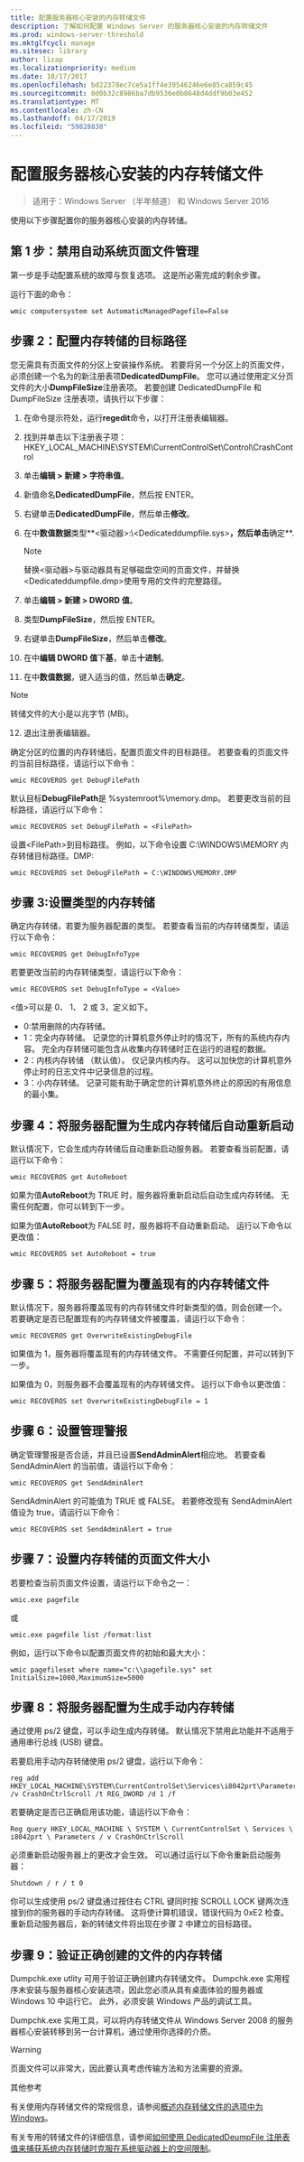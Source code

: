 ```yaml
---
title: 配置服务器核心安装的内存转储文件
description: 了解如何配置 Windows Server 的服务器核心安装的内存转储文件
ms.prod: windows-server-threshold
ms.mktglfcycl: manage
ms.sitesec: library
author: lizap
ms.localizationpriority: medium
ms.date: 10/17/2017
ms.openlocfilehash: bd22378ec7ce5a1ff4e39546246e6e85ca859c45
ms.sourcegitcommit: 0d0b32c8986ba7db9536e0b8648d4ddf9b03e452
ms.translationtype: MT
ms.contentlocale: zh-CN
ms.lasthandoff: 04/17/2019
ms.locfileid: "59828838"
---
```

# <a name="configure-memory-dump-files-for-server-core-installation"></a>配置服务器核心安装的内存转储文件

>适用于：Windows Server （半年频道） 和 Windows Server 2016

使用以下步骤配置你的服务器核心安装的内存转储。 

## <a name="step-1-disable-the-automatic-system-page-file-management"></a>第 1 步：禁用自动系统页面文件管理

第一步是手动配置系统的故障与恢复选项。 这是所必需完成的剩余步骤。

运行下面的命令： 

```
wmic computersystem set AutomaticManagedPagefile=False
```
 
## <a name="step-2-configure-the-destination-path-for-a-memory-dump"></a>步骤 2：配置内存转储的目标路径

您无需具有页面文件的分区上安装操作系统。 若要将另一个分区上的页面文件，必须创建一个名为的新注册表项**DedicatedDumpFile**。 您可以通过使用定义分页文件的大小**DumpFileSize**注册表项。 若要创建 DedicatedDumpFile 和 DumpFileSize 注册表项，请执行以下步骤： 

1. 在命令提示符处，运行**regedit**命令，以打开注册表编辑器。
2. 找到并单击以下注册表子项：HKEY_LOCAL_MACHINE\SYSTEM\CurrentControlSet\Control\CrashControl
3. 单击**编辑 > 新建 > 字符串值**。
4. 新值命名**DedicatedDumpFile**，然后按 ENTER。
5. 右键单击**DedicatedDumpFile**，然后单击**修改**。
6. 在中**数值数据**类型**\<驱动器\>:\\\<Dedicateddumpfile.sys\>**，然后单击**确定**.

   >[!NOTE] 
   > 替换\<驱动器\>与驱动器具有足够磁盘空间的页面文件，并替换\<Dedicateddumpfile.dmp\>使用专用的文件的完整路径。
 
7. 单击**编辑 > 新建 > DWORD 值**。
8. 类型**DumpFileSize**，然后按 ENTER。
9. 右键单击**DumpFileSize**，然后单击**修改**。
10. 在中**编辑 DWORD 值**下**基**，单击**十进制**。
11. 在中**数值数据**，键入适当的值，然后单击**确定**。
   >[!NOTE]
   > 转储文件的大小是以兆字节 (MB)。
12. 退出注册表编辑器。

确定分区的位置的内存转储后，配置页面文件的目标路径。 若要查看的页面文件的当前目标路径，请运行以下命令：

```
wmic RECOVEROS get DebugFilePath
```

默认目标**DebugFilePath**是 %systemroot%\memory.dmp。 若要更改当前的目标路径，请运行以下命令：

```
wmic RECOVEROS set DebugFilePath = <FilePath>
```

设置\<FilePath\>到目标路径。 例如，以下命令设置 C:\WINDOWS\MEMORY 内存转储目标路径。DMP: 

```
wmic RECOVEROS set DebugFilePath = C:\WINDOWS\MEMORY.DMP
```
 
## <a name="step-3-set-the-type-of-memory-dump"></a>步骤 3:设置类型的内存转储

确定内存转储，若要为服务器配置的类型。 若要查看当前的内存转储类型，请运行以下命令：

```
wmic RECOVEROS get DebugInfoType
```

若要更改当前的内存转储类型，请运行以下命令： 

```
wmic RECOVEROS set DebugInfoType = <Value>
```

\<值\>可以是 0、 1、 2 或 3，定义如下。

- 0:禁用删除的内存转储。
- 1：完全内存转储。 记录您的计算机意外停止时的情况下，所有的系统内存内容。 完全内存转储可能包含从收集内存转储时正在运行的进程的数据。
- 2：内核内存转储 （默认值）。 仅记录内核内存。 这可以加快您的计算机意外停止时的日志文件中记录信息的过程。
- 3：小内存转储。 记录可能有助于确定您的计算机意外终止的原因的有用信息的最小集。

## <a name="step-4-configure-the-server-to-restart-automatically-after-generating-a-memory-dump"></a>步骤 4：将服务器配置为生成内存转储后自动重新启动

默认情况下，它会生成内存转储后自动重新启动服务器。 若要查看当前配置，请运行以下命令：

```
wmic RECOVEROS get AutoReboot
```

如果为值**AutoReboot**为 TRUE 时，服务器将重新启动后自动生成内存转储。 无需任何配置，你可以转到下一步。

如果为值**AutoReboot**为 FALSE 时，服务器将不自动重新启动。 运行以下命令以更改值：

```
wmic RECOVEROS set AutoReboot = true
```
 
## <a name="step-5-configure-the-server-to-overwrite-the-existing-memory-dump-file"></a>步骤 5：将服务器配置为覆盖现有的内存转储文件

默认情况下，服务器将覆盖现有的内存转储文件时新类型的值，则会创建一个。 若要确定是否已配置现有的内存转储文件被覆盖，请运行以下命令：

```
wmic RECOVEROS get OverwriteExistingDebugFile
```

如果值为 1，服务器将覆盖现有的内存转储文件。 不需要任何配置，并可以转到下一步。

如果值为 0，则服务器不会覆盖现有的内存转储文件。 运行以下命令以更改值： 

```
wmic RECOVEROS set OverwriteExistingDebugFile = 1
```
 
## <a name="step-6-set-an-administrative-alert"></a>步骤 6：设置管理警报

确定管理警报是否合适，并且已设置**SendAdminAlert**相应地。 若要查看 SendAdminAlert 的当前值，请运行以下命令：

```
wmic RECOVEROS get SendAdminAlert
```

SendAdminAlert 的可能值为 TRUE 或 FALSE。 若要修改现有 SendAdminAlert 值设为 true，请运行以下命令： 

```
wmic RECOVEROS set SendAdminAlert = true
```
 
## <a name="step-7-set-the-memory-dumps-page-file-size"></a>步骤 7：设置内存转储的页面文件大小

若要检查当前页面文件设置，请运行以下命令之一：

   ```
   wmic.exe pagefile
   ```

   或

   ```
   wmic.exe pagefile list /format:list
   ```

例如，运行以下命令以配置页面文件的初始和最大大小：

```
wmic pagefileset where name="c:\\pagefile.sys" set InitialSize=1000,MaximumSize=5000
```

## <a name="step-8-configure-the-server-to-generate-a-manual-memory-dump"></a>步骤 8：将服务器配置为生成手动内存转储

通过使用 ps/2 键盘，可以手动生成内存转储。 默认情况下禁用此功能并不适用于通用串行总线 (USB) 键盘。

若要启用手动内存转储使用 ps/2 键盘，运行以下命令：

```
reg add HKEY_LOCAL_MACHINE\SYSTEM\CurrentControlSet\Services\i8042prt\Parameters /v CrashOnCtrlScroll /t REG_DWORD /d 1 /f
```

若要确定是否已正确启用该功能，请运行以下命令：

```
Reg query HKEY_LOCAL_MACHINE \ SYSTEM \ CurrentControlSet \ Services \ i8042prt \ Parameters / v CrashOnCtrlScroll
```

必须重新启动服务器上的更改才会生效。 可以通过运行以下命令重新启动服务器：

```
Shutdown / r / t 0
```

你可以生成使用 ps/2 键盘通过按住右 CTRL 键同时按 SCROLL LOCK 键两次连接到你的服务器的手动内存转储。 这将使计算机错误，错误代码为 0xE2 检查。 重新启动服务器后，新的转储文件将出现在步骤 2 中建立的目标路径。

## <a name="step-9-verify-that-memory-dump-files-are-being-created-correctly"></a>步骤 9：验证正确创建的文件的内存转储

Dumpchk.exe utlity 可用于验证正确创建内存转储文件。 Dumpchk.exe 实用程序未安装与服务器核心安装选项，因此您必须从具有桌面体验的服务器或 Windows 10 中运行它。 此外，必须安装 Windows 产品的调试工具。  

Dumpchk.exe 实用工具，可以将内存转储文件从 Windows Server 2008 的服务器核心安装转移到另一台计算机，通过使用你选择的介质。

> [!WARNING]
> 页面文件可以非常大，因此要认真考虑传输方法和方法需要的资源。
 

其他参考

有关使用内存转储文件的常规信息，请参阅[概述内存转储文件的选项中为 Windows](https://support.microsoft.com/help/254649/overview-of-memory-dump-file-options-for-windows)。

有关专用的转储文件的详细信息，请参阅[如何使用 DedicatedDeumpFile 注册表值来捕获系统内存转储时克服在系统驱动器上的空间限制](https://blogs.msdn.microsoft.com/ntdebugging/2010/04/02/how-to-use-the-dedicateddumpfile-registry-value-to-overcome-space-limitations-on-the-system-drive-when-capturing-a-system-memory-dump/)。



